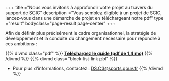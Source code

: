 +++
title ="Nous vous invitons à approfondir votre projet au travers du support de SCIC"
description ="Vous semblez éligible à un projet de SCIC, lancez-vous dans une démarche de projet en téléchargeant notre pdf"
type ="result"
bodyclass="page-result page-center"
+++

Afin de définir plus précisément le cadre organisationnel,
la stratégie de développement et la conduite du changement nécessaire pour répondre à ces ambitions :

{{% divmd class="pdf" %}}
[**Téléchargez** **le guide (pdf de 1,4 mo)**](/assets/pdf/guide-scic.pdf)
{{% /divmd %}}
{{% divmd class="block-list-link pbl" %}}

- Pour plus d’informations, contactez : 
[DS.C3@sports.gouv.fr](mailto:DS.C3@sports.gouv.fr)
{{% /divmd %}}